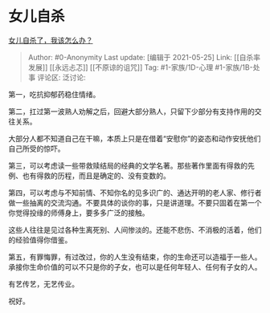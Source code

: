 # 女儿自杀
[女儿自杀了，我该怎么办？](https://www.zhihu.com/question/32213799/answer/916641749)

> Author: #0-Anonymity
> Last update: [编辑于 2021-05-25]
> Link: [[自杀率发展]] [[永远忐忑]] [[不原谅的诅咒]]
> Tag: #1-家族/1D-心理 #1-家族/1B-处事
> 评论区:
> 泛讨论:

第一，吃抗抑郁药稳住情绪。

第二，扛过第一波熟人劝解之后，回避大部分熟人，只留下少部分有支持作用的交往关系。

大部分人都不知道自己在干嘛，本质上只是在借着“安慰你”的姿态和动作安抚他们自己所受的惊吓。

第三，可以考虑读一些带救赎结局的经典的文学名著。那些著作里面有得救的先例、也有得救的历程，而且是确定的、没有变数的。

第四，可以考虑与不知前情、不知你名的见多识广的、通达开明的老人家、修行者做一些抽离的交流沟通。不要具体的谈你的事，只是讲道理。不要只固着在第一个你觉得投缘的师傅身上，要多多广泛的接触。

这些人往往是见过各种生离死别、人间惨淡的。还能不悲伤、不消极的活着，他们的经验值得你借鉴。

第五，有罪悔罪，有过改过，你的人生没有结束，你的生命还可以造福于一些人。承接你生命价值的可以不只是你的子女，也可以是任何年轻人、任何有子女的人。

有艺传艺，无艺传业。

祝好。

